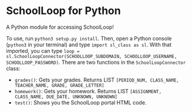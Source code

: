# SchoolLoop for Python
A Python module for accessing SchoolLoop!

To use, run `python3 setup.py install`. Then, open a Python console (`python3` in your terminal) and type `import sl_class as sl`. With that imported, you can type `loop = sl.SchoolLoopConnector(SCHOOLLOOP_SUBDOMAIN, SCHOOLLOOP_USERNAME, SCHOOLLOOP_PASSWORD)`. There are two functions in the `SchoolLoopConnector` class:
* `grades()`: Gets your grades. Returns LIST `[PERIOD_NUM, CLASS_NAME, TEACHER_NAME, GRADE, GRADE_LETTER]`
* `homework()`: Gets your homework. Returns LIST `[ASSIGNMENT, CLASS_NAME, DUE_DATE, UNKNOWN, UNKNOWN]`
* `test()`: Shows you the SchoolLoop portal HTML code.
